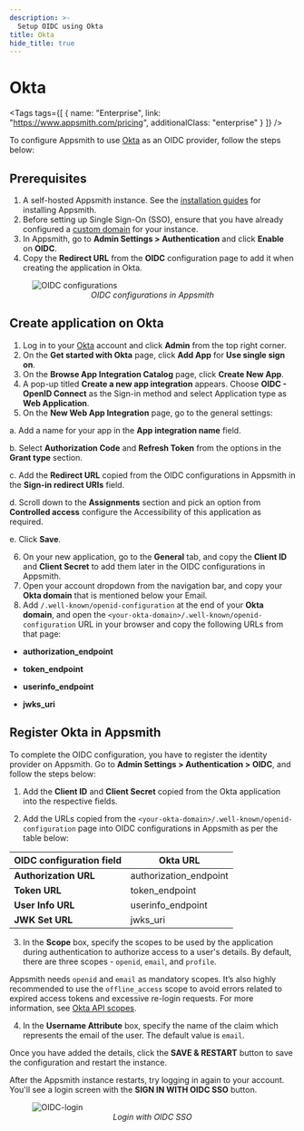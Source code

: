 ```yaml
---
description: >-
  Setup OIDC using Okta
title: Okta
hide_title: true
---
```

<!-- vale off -->

<div className="tag-wrapper">
 <h1>Okta</h1>

<Tags
tags={[
{ name: "Enterprise", link: "https://www.appsmith.com/pricing", additionalClass: "enterprise" }
]}
/>

</div>

<!-- vale on -->

To configure Appsmith to use [Okta](https://www.okta.com/) as an OIDC provider, follow the steps below:

## Prerequisites

1. A self-hosted Appsmith instance. See the [installation guides](/getting-started/setup/installation-guides) for installing Appsmith.
2. Before setting up Single Sign-On (SSO), ensure that you have already configured a [custom domain](/getting-started/setup/instance-configuration/custom-domain) for your instance.
3. In Appsmith, go to **Admin Settings > Authentication** and click **Enable** on **OIDC**.
4. Copy the **Redirect URL** from the **OIDC** configuration page to add it when creating the application in Okta.

<figure>
  <img src="/img/oidc-configurations-in-appsmith.png" style= {{width:"600px", height:"auto"}} alt="OIDC configurations"/>
  <figcaption align = "center"><i>OIDC configurations in Appsmith</i></figcaption>
</figure>

## Create application on Okta

1. Log in to your [Okta](https://www.okta.com/) account and click **Admin** from the top right corner.
2. On the **Get started with Okta** page, click **Add App** for **Use single sign on**.
3. On the **Browse App Integration Catalog** page, click **Create New App**. 
4. A pop-up titled **Create a new app integration** appears. Choose **OIDC - OpenID Connect** as the Sign-in method and select Application type as **Web Application**.
5. On the **New Web App Integration** page, go to the general settings:

  a. Add a name for your app in the **App integration name** field.

  b. Select **Authorization Code** and **Refresh Token** from the options in the **Grant type** section.

  c. Add the **Redirect URL** copied from the OIDC configurations in Appsmith in the **Sign-in redirect URIs** field.

  d. Scroll down to the **Assignments** section and pick an option from **Controlled access** configure the Accessibility of this application as required.

  e. Click **Save**.

6. On your new application, go to the **General** tab, and copy the **Client ID** and **Client Secret** to add them later in the OIDC configurations in Appsmith.
7. Open your account dropdown from the navigation bar, and copy your **Okta domain** that is mentioned below your Email. 
8. Add `/.well-known/openid-configuration` at the end of your **Okta domain**, and open the `<your-okta-domain>/.well-known/openid-configuration` URL in your browser and copy the following URLs from that page:

  - **authorization_endpoint**

  - **token_endpoint**

  - **userinfo_endpoint**

  - **jwks_uri**

##  Register Okta in Appsmith

To complete the OIDC configuration, you have to register the identity provider on Appsmith. Go to **Admin Settings > Authentication > OIDC**, and follow the steps below:

1. Add the **Client ID** and **Client Secret** copied from the Okta application into the respective fields.

2. Add the URLs copied from the `<your-okta-domain>/.well-known/openid-configuration` page into OIDC configurations in Appsmith as per the table below:

  | **OIDC configuration field**       | **Okta URL**  |
  | ----------------------- | --------------------- |
  | **Authorization URL** | authorization_endpoint     |
  | **Token URL**         | token_endpoint             |
  | **User Info URL**      | userinfo_endpoint         |
  | **JWK Set URL**             |  jwks_uri          |

3. In the **Scope** box, specify the scopes to be used by the application during authentication to authorize access to a user's details. By default, there are three scopes - `openid`, `email`, and `profile`. 
 
  Appsmith needs `openid` and `email` as mandatory scopes. It’s also highly recommended to use the `offline_access` scope to avoid errors related to expired access tokens and excessive re-login requests. For more information, see [Okta API scopes](https://developer.okta.com/docs/reference/api/oidc/#scopes).



4. In the **Username Attribute** box, specify the name of the claim which represents the email of the user. The default value is `email`.

Once you have added the details, click the **SAVE & RESTART** button to save the configuration and restart the instance. 

After the Appsmith instance restarts, try logging in again to your account. You'll see a login screen with the **SIGN IN WITH OIDC SSO** button.

<figure>
  <img src="/img/Appsmith-Login-Screen-Shows-OIDC.png" style= {{width:"400px", height:"auto"}} alt="OIDC-login"/>
  <figcaption align = "center"><i>Login with OIDC SSO </i></figcaption>
</figure>
